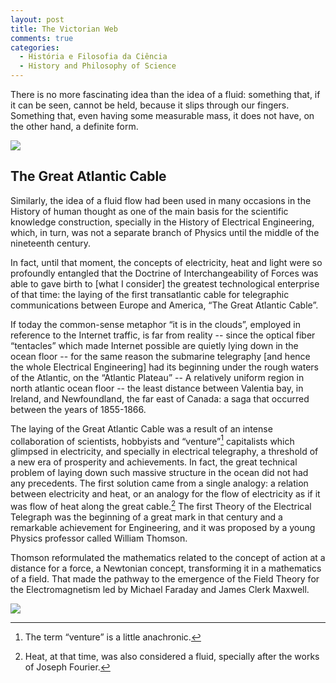 ```yaml
---
layout: post
title: The Victorian Web
comments: true
categories:
  - História e Filosofia da Ciência
  - History and Philosophy of Science
---
```

There is no more fascinating idea than the idea of a fluid: something that, if it can be seen, cannot be held, because it slips through our fingers. Something that, even having some measurable mass, it does not have, on the other hand, a definite form.

![](https://otelegrafo.com/images/atlantic-cable-1866.png)

## The Great Atlantic Cable

Similarly, the idea of a fluid flow had been used in many occasions in the History of human thought as one of the main basis for the scientific knowledge construction, specially in the History of Electrical Engineering, which, in turn, was not a separate branch of Physics until the middle of the nineteenth century.

In fact, until that moment, the concepts of electricity, heat and light were so profoundly entangled that the Doctrine of Interchangeability of Forces was able to gave birth to [what I consider] the greatest technological enterprise of that time: the laying of the first transatlantic cable for telegraphic communications between Europe and America, “The Great Atlantic Cable”.

If today the common-sense metaphor “it is in the clouds”, employed in reference to the Internet traffic, is far from reality -- since the optical fiber “tentacles” which made Internet possible are quietly lying down in the ocean floor -- for the same reason the submarine telegraphy [and hence the whole Electrical Engineering] had its beginning under the rough waters of the Atlantic, on the “Atlantic Plateau” -- A relatively uniform region in north atlantic ocean floor --  the least distance between Valentia bay, in Ireland, and Newfoundland, the far east of Canada: a saga that occurred between the years of 1855-1866.

The laying of the Great Atlantic Cable was a result of an intense collaboration of scientists, hobbyists and “venture”[^1] capitalists which glimpsed in electricity, and specially in electrical telegraphy, a threshold of a new era of prosperity and achievements. In fact, the great technical problem of laying down such massive structure in the ocean did not had any precedents. The first solution came from a single analogy: a relation between electricity and heat, or an analogy for the flow of electricity as if it was flow of heat along the great cable.[^2] The first Theory of the Electrical Telegraph was the beginning of a great mark in that century and a remarkable achievement for Engineering, and it was proposed by a young Physics professor called William Thomson.

[^2]: Heat, at that time, was also considered a fluid, specially after the works of Joseph Fourier.

[^1]: The term “venture” is a little anachronic.

Thomson reformulated the mathematics related to the concept of action at a distance for a force, a Newtonian concept, transforming it in a mathematics of a field. That made the pathway to the emergence of the Field Theory for the Electromagnetism led by Michael Faraday and James Clerk Maxwell.

![](https://otelegrafo.com/images/victorian-web.png)
